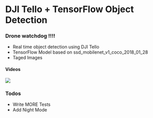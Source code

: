 # DJI Tello + TensorFlow Object Detection
### Drone watchdog !!!!

  - Real time object detection using DJI Tello
  - TensorFlow Model based on ssd_mobilenet_v1_coco_2018_01_28
  - Taged Images

#### Videos

[![](http://img.youtube.com/vi/qmhspfHoPQU/0.jpg)](http://www.youtube.com/watch?v=qmhspfHoPQU "TensorFlow-Tello")


### Todos

 - Write MORE Tests
 - Add Night Mode

